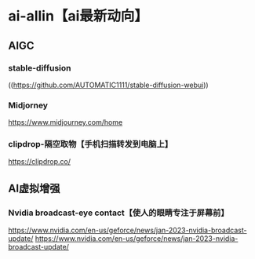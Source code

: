# ai-allin【ai最新动向】
## AIGC
### stable-diffusion
((https://github.com/AUTOMATIC1111/stable-diffusion-webui))
### Midjorney
https://www.midjourney.com/home
### clipdrop-隔空取物【手机扫描转发到电脑上】
https://clipdrop.co/

## AI虚拟增强
### Nvidia broadcast-eye contact【使人的眼睛专注于屏幕前】
https://www.nvidia.com/en-us/geforce/news/jan-2023-nvidia-broadcast-update/
https://www.nvidia.com/en-us/geforce/news/jan-2023-nvidia-broadcast-update/
